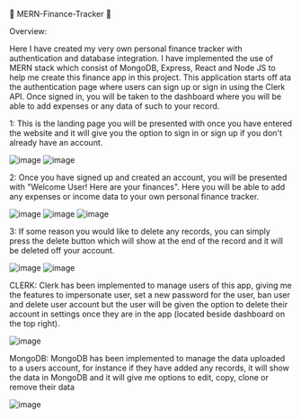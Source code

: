 🚀 MERN-Finance-Tracker 🚀

Overview:

Here I have created my very own personal finance tracker with authentication and database integration. 
I have implemented the use of MERN stack which consist of MongoDB, Express, React and Node JS 
to help me create this finance app in this project. This application starts off ata the authentication 
page where users can sign up or sign in using the Clerk API. Once signed in, you will be taken to the 
dashboard where you will be able to add expenses or any data of such to your record. 


1:
This is the landing page you will be presented with once you have entered the website and
it will give you the option to sign in or sign up if you don't already have an account.

![image](https://github.com/Rizwgn/MERN-Finance-Tracker/assets/142605199/c1f16c79-4ca8-4c5f-b742-8c845274fe91)
![image](https://github.com/Rizwgn/MERN-Finance-Tracker/assets/142605199/a51d54fd-bc08-4d60-81e5-4760fd0011d0)


2:
Once you have signed up and created an account, you will be presented with 
"Welcome User! Here are your finances". Here you will be able to add any expenses or income data to 
your own personal finance tracker. 

![image](https://github.com/Rizwgn/MERN-Finance-Tracker/assets/142605199/ddfb2e87-2322-40f0-91a0-69dc46beca85)
![image](https://github.com/Rizwgn/MERN-Finance-Tracker/assets/142605199/438b84d1-a686-411f-b088-d003e8fd9c3c)
![image](https://github.com/Rizwgn/MERN-Finance-Tracker/assets/142605199/7064440b-6425-49b7-9cb7-40e04fcec115)


3:
If some reason you would like to delete any records, you can simply press the delete button
which will show at the end of the record and it will be deleted off your account.

![image](https://github.com/Rizwgn/MERN-Finance-Tracker/assets/142605199/27e1f6be-e067-4d37-bc53-5e9b0c0b5df9)
![image](https://github.com/Rizwgn/MERN-Finance-Tracker/assets/142605199/87993a65-b2d3-4aea-aa93-9f9e2098f3d7)


CLERK: Clerk has been implemented to manage users of this app, giving me the features to impersonate user,
set a new password for the user, ban user and delete user account but the user will be given the option 
to delete their account in settings once they are in the app (located beside dashboard on the top right).

![image](https://github.com/Rizwgn/MERN-Finance-Tracker/assets/142605199/963220d6-e0ca-40ca-aec8-ec10e9fbd609)


MongoDB: MongoDB has been implemented to manage the data uploaded to a users account, for instance if they
have added any records, it will show the data in MongoDB and it will give me options to edit, copy, clone or
remove their data

![image](https://github.com/Rizwgn/MERN-Finance-Tracker/assets/142605199/17b353d7-0a01-4c5c-86ab-4b65234c6ef5)

